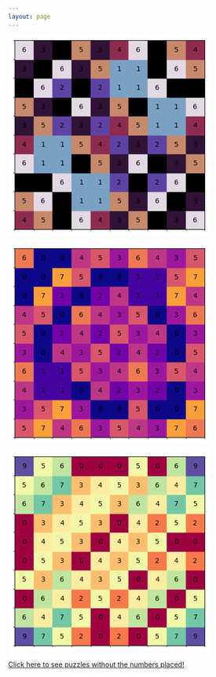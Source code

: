 ```yaml
---
layout: page 
---
```

![twil](/assets/art-page/pretty-puzzle-twilight_solved.png)

![twil](/assets/art-page/pretty-puzzle-plasma_solved.png)

![twil](/assets/art-page/pretty-puzzle-Spectral_solved.png)

[Click here to see puzzles without the numbers placed!](/posts/art/)  

